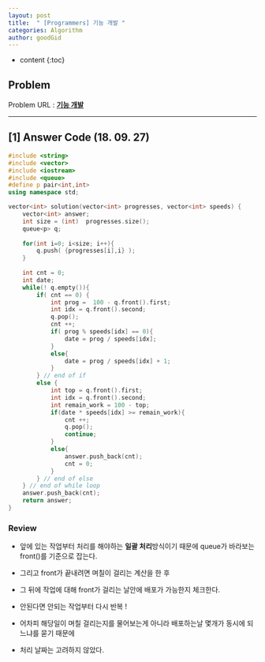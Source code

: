 ```yaml
---
layout: post
title:  " [Programmers] 기능 개발 "
categories: Algorithm
author: goodGid
---
```

* content
{:toc}

## Problem 
Problem URL : **[기능 개발](https://programmers.co.kr/learn/courses/30/lessons/42586)**








---

## [1] Answer Code (18. 09. 27)

``` cpp
#include <string>
#include <vector>
#include <iostream>
#include <queue>
#define p pair<int,int>
using namespace std;

vector<int> solution(vector<int> progresses, vector<int> speeds) {
    vector<int> answer;
    int size = (int)  progresses.size();
    queue<p> q;
    
    for(int i=0; i<size; i++){
        q.push( {progresses[i],i} );
    }
    
    int cnt = 0;
    int date;
    while(! q.empty()){
        if( cnt == 0) {
            int prog =  100 - q.front().first;
            int idx = q.front().second;
            q.pop();
            cnt ++;
            if( prog % speeds[idx] == 0){
                date = prog / speeds[idx];
            }
            else{
                date = prog / speeds[idx] + 1;
            }
        } // end of if
        else {
            int top = q.front().first;
            int idx = q.front().second;
            int remain_work = 100 - top;
            if(date * speeds[idx] >= remain_work){
                cnt ++;
                q.pop();
                continue;
            }
            else{
                answer.push_back(cnt);
                cnt = 0;
            }
        } // end of else
    } // end of while loop
    answer.push_back(cnt);
    return answer;
}
```

### Review

* 앞에 있는 작업부터 처리를 해야하는 **일괄 처리**방식이기 때문에 queue가 바라보는 front()를 기준으로 잡는다.

* 그리고 front가 끝내려면 며칠이 걸리는 계산을 한 후 

* 그 뒤에 작업에 대해 front가 걸리는 날안에 배포가 가능한지 체크한다.

* 안된다면 안되는 작업부터 다시 반복 ! 

* 어차피 해당일이 며칠 걸리는지를 물어보는게 아니라 배포하는날 몇개가 동시에 되느냐를 묻기 때문에

* 처리 날짜는 고려하지 않았다.